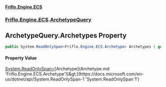 #### [Friflo.Engine.ECS](index.md 'index')
### [Friflo.Engine.ECS](Friflo.Engine.ECS.md 'Friflo.Engine.ECS').[ArchetypeQuery](ArchetypeQuery.md 'Friflo.Engine.ECS.ArchetypeQuery')

## ArchetypeQuery.Archetypes Property

```csharp
public System.ReadOnlySpan<Friflo.Engine.ECS.Archetype> Archetypes { get; }
```

#### Property Value
[System.ReadOnlySpan&lt;](https://docs.microsoft.com/en-us/dotnet/api/System.ReadOnlySpan-1 'System.ReadOnlySpan`1')[Archetype](Archetype.md 'Friflo.Engine.ECS.Archetype')[&gt;](https://docs.microsoft.com/en-us/dotnet/api/System.ReadOnlySpan-1 'System.ReadOnlySpan`1')